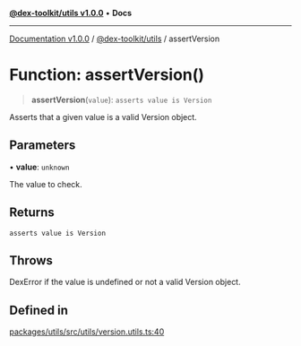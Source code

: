 [**@dex-toolkit/utils v1.0.0**](../README.md) • **Docs**

***

[Documentation v1.0.0](../../../packages.md) / [@dex-toolkit/utils](../README.md) / assertVersion

# Function: assertVersion()

> **assertVersion**(`value`): `asserts value is Version`

Asserts that a given value is a valid Version object.

## Parameters

• **value**: `unknown`

The value to check.

## Returns

`asserts value is Version`

## Throws

DexError if the value is undefined or not a valid Version object.

## Defined in

[packages/utils/src/utils/version.utils.ts:40](https://github.com/niZmosis/dex-toolkit/blob/3d8b41b44787b30fbea5de3ab4737662ffb61bc8/packages/utils/src/utils/version.utils.ts#L40)
